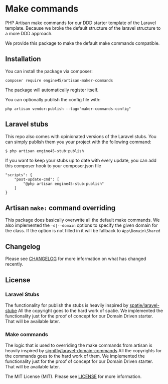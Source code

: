 # Make commands

PHP Artisan make commands for our DDD starter template of the Laravel template.
Because we broke the default structure of the laravel structure to a more DDD approach.

We provide this package to make the default make commands compatible. 

## Installation

You can install the package via composer:

```
composer require engine45/artisan-maker-commands
```

The package will automatically register itself. 

You can optionally publish the config file with: 

```
php artisan vendor:publish --tag="maker-commands-config"
```

## Laravel stubs 

This repo also comes with opinionated versions of the Laravel stubs. You can simply publish
them you your project with the following command:

```
$ php artisan engine45-stub:publish
```

If you want to keep your stubs up to date with every update, you can add this composer hook 
to your composer.json file

```
"scripts": {
    "post-update-cmd": [
        "@php artisan engine45-stub:publish"
    ]
}

```

## Artisan `make:` command overriding 

This package does basically overwrite all the default make commands. We also implemented the 
`-d|--domain` options to specify the given domain for the class. If the option is not filled 
in it will be fallback to `App\Domain\Shared`

## Changelog 

Please see [CHANGELOG](CHANGELOG.md) for more information on what has changed recently.

## License

### Laravel Stubs

The functionality for publish the stubs is heavily inspired by [spatie/laravel-stube](https://github.com/spatie/laravel-stubs)
All the copyright goes to the hard work of spatie. We implemented the functionality just 
for the proof of concept for our Domain Driven starter. That will be available later.

### Make commands

The logic that is used to overriding the make commands from artisan is heavily inspired by 
[signifly/laravel-domain-commands](https://github.com/signifly/laravel-domain-commands)
All the copyrights for the commands goes to the hard work of them. We implemented the functionality just
for the proof of concept for our Domain Driven starter. That will be available later.

The MIT License (MIT). Please see [LICENSE](LICENSE) for more information.
